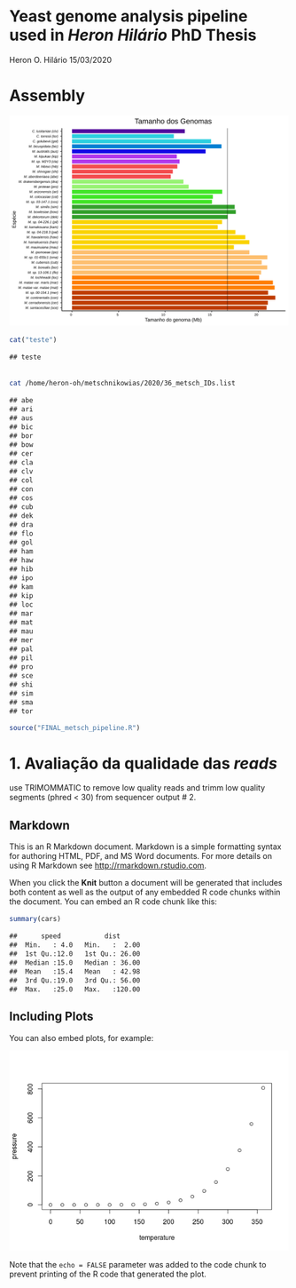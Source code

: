 Yeast genome analysis pipeline used in *Heron Hilário* PhD Thesis
================
Heron O. Hilário
15/03/2020

# Assembly

![grafico](fig/graph_genome_size.svg)

``` r
cat("teste")
```

    ## teste

``` bash

cat /home/heron-oh/metschnikowias/2020/36_metsch_IDs.list
```

    ## abe
    ## ari
    ## aus
    ## bic
    ## bor
    ## bow
    ## cer
    ## cla
    ## clv
    ## col
    ## con
    ## cos
    ## cub
    ## dek
    ## dra
    ## flo
    ## gol
    ## ham
    ## haw
    ## hib
    ## ipo
    ## kam
    ## kip
    ## loc
    ## mar
    ## mat
    ## mau
    ## mer
    ## pal
    ## pil
    ## pro
    ## sce
    ## shi
    ## sim
    ## sma
    ## tor

``` r
source("FINAL_metsch_pipeline.R")
```

# 1\. Avaliação da qualidade das *reads*

use TRIMOMMATIC to remove low quality reads and trimm low quality
segments (phred \< 30) from sequencer output \# 2.

## Markdown

This is an R Markdown document. Markdown is a simple formatting syntax
for authoring HTML, PDF, and MS Word documents. For more details on
using R Markdown see <http://rmarkdown.rstudio.com>.

When you click the **Knit** button a document will be generated that
includes both content as well as the output of any embedded R code
chunks within the document. You can embed an R code chunk like this:

``` r
summary(cars)
```

    ##      speed           dist       
    ##  Min.   : 4.0   Min.   :  2.00  
    ##  1st Qu.:12.0   1st Qu.: 26.00  
    ##  Median :15.0   Median : 36.00  
    ##  Mean   :15.4   Mean   : 42.98  
    ##  3rd Qu.:19.0   3rd Qu.: 56.00  
    ##  Max.   :25.0   Max.   :120.00

## Including Plots

You can also embed plots, for
example:

![](pipeline_genomica_tese_heron_files/figure-gfm/pressure-1.png)<!-- -->

Note that the `echo = FALSE` parameter was added to the code chunk to
prevent printing of the R code that generated the plot.
